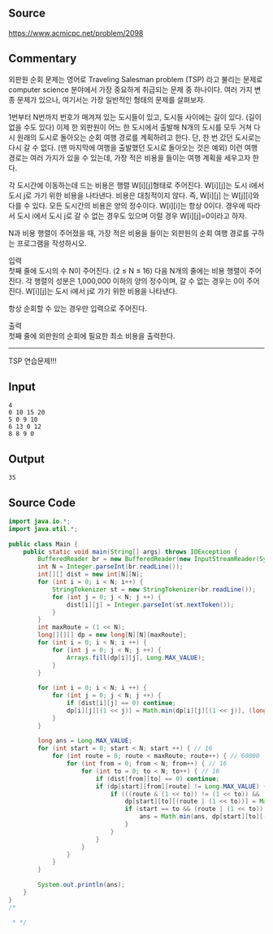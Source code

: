 ## Source
https://www.acmicpc.net/problem/2098  
  
## Commentary

외판원 순회 문제는 영어로 Traveling Salesman problem (TSP) 라고 불리는 문제로 computer science 분야에서 가장 중요하게 취급되는 문제 중 하나이다. 여러 가지 변종 문제가 있으나, 여기서는 가장 일반적인 형태의 문제를 살펴보자.  
  
1번부터 N번까지 번호가 매겨져 있는 도시들이 있고, 도시들 사이에는 길이 있다. (길이 없을 수도 있다) 이제 한 외판원이 어느 한 도시에서 출발해 N개의 도시를 모두 거쳐 다시 원래의 도시로 돌아오는 순회 여행 경로를 계획하려고 한다. 단, 한 번 갔던 도시로는 다시 갈 수 없다. (맨 마지막에 여행을 출발했던 도시로 돌아오는 것은 예외) 이런 여행 경로는 여러 가지가 있을 수 있는데, 가장 적은 비용을 들이는 여행 계획을 세우고자 한다.  
  
각 도시간에 이동하는데 드는 비용은 행렬 W[i][j]형태로 주어진다. W[i][j]는 도시 i에서 도시 j로 가기 위한 비용을 나타낸다. 비용은 대칭적이지 않다. 즉, W[i][j] 는 W[j][i]와 다를 수 있다. 모든 도시간의 비용은 양의 정수이다. W[i][i]는 항상 0이다. 경우에 따라서 도시 i에서 도시 j로 갈 수 없는 경우도 있으며 이럴 경우 W[i][j]=0이라고 하자.  
  
N과 비용 행렬이 주어졌을 때, 가장 적은 비용을 들이는 외판원의 순회 여행 경로를 구하는 프로그램을 작성하시오.  
  
입력  
첫째 줄에 도시의 수 N이 주어진다. (2 ≤ N ≤ 16) 다음 N개의 줄에는 비용 행렬이 주어진다. 각 행렬의 성분은 1,000,000 이하의 양의 정수이며, 갈 수 없는 경우는 0이 주어진다. W[i][j]는 도시 i에서 j로 가기 위한 비용을 나타낸다.  
  
항상 순회할 수 있는 경우만 입력으로 주어진다.  
  
출력  
첫째 줄에 외판원의 순회에 필요한 최소 비용을 출력한다.  
  
---  
  
TSP 연습문제!!!  
  
## Input

```
4  
0 10 15 20  
5 0 9 10  
6 13 0 12  
8 8 9 0  
```

## Output

```
35
```

## Source Code

```java
import java.io.*;  
import java.util.*;  
  
public class Main {  
    public static void main(String[] args) throws IOException {  
        BufferedReader br = new BufferedReader(new InputStreamReader(System.in));  
        int N = Integer.parseInt(br.readLine());  
        int[][] dist = new int[N][N];  
        for (int i = 0; i < N; i++) {  
            StringTokenizer st = new StringTokenizer(br.readLine());  
            for (int j = 0; j < N; j ++) {  
                dist[i][j] = Integer.parseInt(st.nextToken());  
            }  
        }  
        int maxRoute = (1 << N);  
        long[][][] dp = new long[N][N][maxRoute];  
        for (int i = 0; i < N; i ++) {  
            for (int j = 0; j < N; j ++) {  
                Arrays.fill(dp[i][j], Long.MAX_VALUE);  
            }  
        }  
  
        for (int i = 0; i < N; i ++) {  
            for (int j = 0; j < N; j ++) {  
                if (dist[i][j] == 0) continue;  
                dp[i][j][(1 << j)] = Math.min(dp[i][j][(1 << j)], (long) dist[i][j]);  
            }  
        }  
  
        long ans = Long.MAX_VALUE;  
        for (int start = 0; start < N; start ++) { // 16  
            for (int route = 0; route < maxRoute; route++) { // 60000  
                for (int from = 0; from < N; from++) { // 16  
                    for (int to = 0; to < N; to++) { // 16  
                        if (dist[from][to] == 0) continue;  
                        if (dp[start][from][route] != Long.MAX_VALUE) {  
                            if (((route & (1 << to)) != (1 << to)) && ((route & (1 << from)) == (1 << from))) {  
                                dp[start][to][(route | (1 << to))] = Math.min(dp[start][to][route | (1 << to)], dp[start][from][route] + (long) dist[from][to]);  
                                if (start == to && (route | (1 << to)) == maxRoute-1) {  
                                    ans = Math.min(ans, dp[start][to][(route | (1 << to))]);  
                                }  
                            }  
                        }  
                    }  
                }  
            }  
        }  
  
        System.out.println(ans);  
    }  
}  
/*  
  
 * */
```
